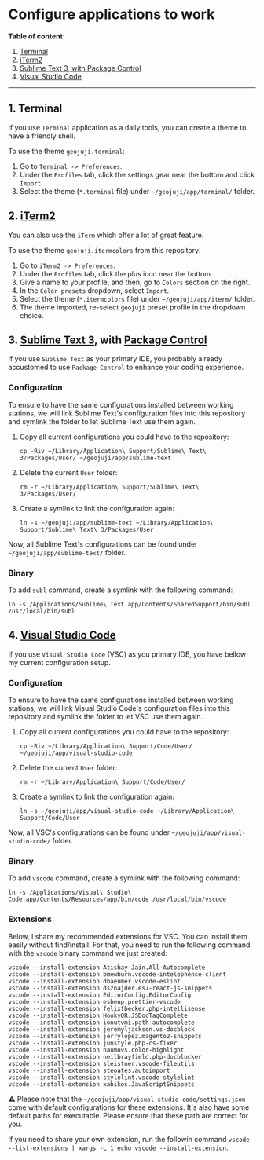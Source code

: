 # Configure applications to work

**Table of content:**

1. [Terminal](#1-terminal)
1. [iTerm2](#2-iterm2)
1. [Sublime Text 3, with Package Control](#3-sublime-text-3-with-package-control)
1. [Visual Studio Code](#4-visual-studio-code)

---

## 1. Terminal

If you use `Terminal` application as a daily tools, you can create a theme to have a friendly shell.

To use the theme `geojuji.terminal`:

1. Go to `Terminal -> Preferences`.
1. Under the `Profiles` tab, click the settings gear near the bottom and click `Import`.
1. Select the theme (`*.terminal` file) under `~/geojuji/app/terminal/` folder.

## 2. [iTerm2](http://www.iterm2.com/index.html)

You can also use the `iTerm` which offer a lot of great feature.

To use the theme `geojuji.itermcolors` from this repository:

1. Go to `iTerm2 -> Preferences`.
1. Under the `Profiles` tab, click the plus icon near the bottom.
1. Give a name to your profile, and then, go to `Colors` section on the right.
1. In the `Color presets` dropdown, select `Import`.
1. Select the theme (`*.itermcolors` file) under `~/geojuji/app/iterm/` folder.
1. The theme imported, re-select `geojuji` preset profile in the dropdown choice.

## 3. [Sublime Text 3](https://www.sublimetext.com/), with [Package Control](https://packagecontrol.io/)

If you use `Sublime Text` as your primary IDE, you probably already accustomed to use `Package Control` to enhance your coding experience.

### Configuration

To ensure to have the same configurations installed between working stations, we will link Sublime Text's configuration files into this repository and symlink the folder to let Sublime Text use them again.

1. Copy all current configurations you could have to the repository:

    ```
    cp -Riv ~/Library/Application\ Support/Sublime\ Text\ 3/Packages/User/ ~/geojuji/app/sublime-text
    ```

1. Delete the current `User` folder:

    ```
    rm -r ~/Library/Application\ Support/Sublime\ Text\ 3/Packages/User/
    ```

1. Create a symlink to link the configuration again:

    ```
    ln -s ~/geojuji/app/sublime-text ~/Library/Application\ Support/Sublime\ Text\ 3/Packages/User
    ```

Now, all Sublime Text's configurations can be found under `~/geojuji/app/sublime-text/` folder.

### Binary

To add `subl` command, create a symlink with the following command:

```
ln -s /Applications/Sublime\ Text.app/Contents/SharedSupport/bin/subl /usr/local/bin/subl
```

## 4. [Visual Studio Code](https://code.visualstudio.com/)

If you use `Visual Studio Code` (VSC) as you primary IDE, you have bellow my current configuration setup.

### Configuration

To ensure to have the same configurations installed between working stations, we will link Visual Studio Code's configuration files into this repository and symlink the folder to let VSC use them again.

1. Copy all current configurations you could have to the repository:

    ```
    cp -Riv ~/Library/Application\ Support/Code/User/ ~/geojuji/app/visual-studio-code
    ```

1. Delete the current `User` folder:

    ```
    rm -r ~/Library/Application\ Support/Code/User/
    ```

1. Create a symlink to link the configuration again:

    ```
    ln -s ~/geojuji/app/visual-studio-code ~/Library/Application\ Support/Code/User
    ```

Now, all VSC's configurations can be found under `~/geojuji/app/visual-studio-code/` folder.

### Binary

To add `vscode` command, create a symlink with the following command:

```
ln -s /Applications/Visual\ Studio\ Code.app/Contents/Resources/app/bin/code /usr/local/bin/vscode
```

### Extensions

Below, I share my recommended extensions for VSC. You can install them easily without find/install. For that, you need to run the following command with the `vscode` binary command we just created:

```
vscode --install-extension Atishay-Jain.All-Autocomplete
vscode --install-extension bmewburn.vscode-intelephense-client
vscode --install-extension dbaeumer.vscode-eslint
vscode --install-extension dsznajder.es7-react-js-snippets
vscode --install-extension EditorConfig.EditorConfig
vscode --install-extension esbenp.prettier-vscode
vscode --install-extension felixfbecker.php-intellisense
vscode --install-extension HookyQR.JSDocTagComplete
vscode --install-extension ionutvmi.path-autocomplete
vscode --install-extension jeremyljackson.vs-docblock
vscode --install-extension jerrylopez.magento2-snippets
vscode --install-extension junstyle.php-cs-fixer
vscode --install-extension naumovs.color-highlight
vscode --install-extension neilbrayfield.php-docblocker
vscode --install-extension sleistner.vscode-fileutils
vscode --install-extension steoates.autoimport
vscode --install-extension stylelint.vscode-stylelint
vscode --install-extension xabikos.JavaScriptSnippets
```

:warning: Please note that the `~/geojuji/app/visual-studio-code/settings.json` come with default configurations for these extensions. It's also have some default paths for executable. Please ensure that these path are correct for you.

If you need to share your own extension, run the followin command `vscode --list-extensions | xargs -L 1 echo vscode --install-extension`.
